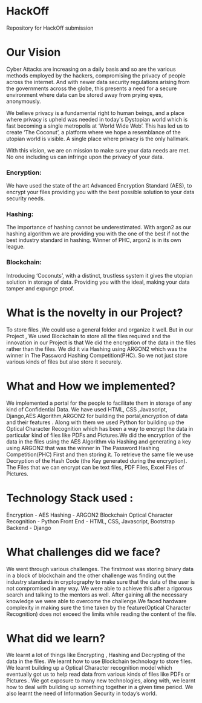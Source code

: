 # HackOff
Repository for HackOff submission
# Our Vision
Cyber Attacks are increasing on a daily basis and so are the various methods employed by the hackers, compromising the privacy of people across the internet. And with newer data security regulations arising from the governments across the globe, this presents a need for a secure environment where data can be stored away from prying eyes, anonymously. 

We believe privacy is a fundamental right to human beings, and a place where privacy is upheld was needed in today's Dystopian world which is fast becoming a single metropolis at ‘World Wide Web’. This has led us to create ‘The Coconut’, a platform where we hope a resemblance of the utopian world is visible. A single place where privacy is the only hallmark.

With this vision, we are on mission to make sure your data needs are met. No one including us can infringe upon the privacy of your data. 

### Encryption: 
We have used the state of the art Advanced Encryption Standard (AES), to encrypt your files providing you with the best possible solution to your data security needs.

### Hashing: 
The importance of hashing cannot be underestimated. With argon2 as our hashing algorithm we are providing you with the one of the best if not the best industry standard in hashing. Winner of PHC, argon2 is in its own league.

### Blockchain: 
Introducing ‘Coconuts’, with a distinct, trustless system it gives the utopian solution in storage of data. Providing you with the ideal, making your data tamper and expunge proof.


# What is the novelty in our Project?
To store files ,We could use a general folder and organize it well. But in our Project , We used Blockchain to store all the files required and the innovation in our Project is that We did the encryption of the data in the files rather than the files. We did it via Hashing using ARGON2 which was the winner in The Password Hashing Competition(PHC). So we not just store various kinds of files but also store it securely.

# What and How we implemented?
We implemented a portal for the people to facilitate them in storage of any kind of Confidential Data. We have used HTML, CSS ,Javascript, Django,AES Algorithm,ARGON2 for building the portal,encryption of data and their features . Along with them we used Python for building up the Optical Character Recognition which has been a way to encrypt the data in particular kind of files like PDFs and Pictures.We did the encryption of the data in the files using the AES Algorithm via Hashing and generating a key using ARGON2 that was the winner in The Password Hashing Competition(PHC) First and then storing it. To retrieve the same file we use Decryption of the Hash Code (the Key generated during the encryption). The Files that we can encrypt can be text files, PDF Files, Excel Files of Pictures. 

# Technology Stack used :
Encryption - AES
Hashing - ARGON2
Blockchain 
Optical Character Recognition - Python
Front End - HTML, CSS, Javascript, Bootstrap 
Backend - Django 
 
# What challenges did we face?
We went through various challenges. The firstmost was storing binary data in a block of blockchain and the other challenge was finding out the industry standards in cryptography to make sure that the data of the user is not compromised in any way. We were able to achieve this after a rigorous search and talking to the mentors as well. After gaining all the necessary knowledge we were able to overcome the challenge.We faced hardware complexity in making sure the time taken by the feature(Optical Character Recognition)  does not exceed the limits while reading the content of the file.
 
# What did we learn?
We learnt a lot of things like Encrypting , Hashing and Decrypting of the data in the files. We learnt how to use Blockchain technology to store files. We learnt building up a Optical Character recognition model which eventually got us to help read data from various kinds of files like PDFs or Pictures . We got exposure to many new technologies, along with, we learnt how to deal with building up something together in a given time period. We also learnt the need of Information Security in today’s world.
